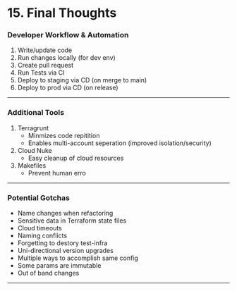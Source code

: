 # 15. Final Thoughts

### Developer Workflow & Automation

1. Write/update code
2. Run changes locally (for dev env)
3. Create pull request
4. Run Tests via CI
5. Deploy to staging via CD (on merge to main)
6. Deploy to prod via CD (on release)

***

### Additional Tools

1. Terragrunt
   * Minmizes code repitition
   * Enables multi-account seperation (improved isolation/security)
2. Cloud Nuke
   * Easy cleanup of cloud resources
3. Makefiles
   * Prevent human erro

***

### Potential Gotchas

* Name changes when refactoring
* Sensitive data in Terraform state files
* Cloud timeouts
* Naming conflicts
* Forgetting to destory test-infra
* Uni-directional version upgrades
* Multiple ways to accomplish same config
* Some params are immutable
* Out of band changes

***
